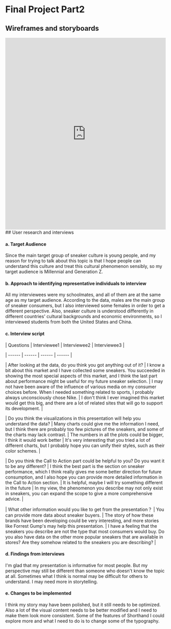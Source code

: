 # Final Project Part2
## Wireframes and storyboards
<iframe src="https://preview.shorthand.com/nUxrxkLPEKWO1Q7J" width="100%" height="600" frameborder="0" scrolling="yes"></iframe>
## User research and interviews

#### a. Target Audience
Since the main target group of sneaker culture is young people, and my reason for trying to talk about this topic is that I hope people can understand this culture and treat this cultural phenomenon sensibly, so my target audience is Millennial and Generation Z.

#### b. Approach to identifying representative individuals to interview 
All my interviewees were my schoolmates, and all of them are at the same age as my target audience. According to the data, males are the main group of sneaker consumers, but I also interviewed some females in order to get a different perspective. Also, sneaker culture is understood differently in different countries' cultural backgrounds and economic environments, so I interviewed students from both the United States and China.

#### c. Interview script
| Questions | Interviewee1 | Interviewee2 | Interviewee3 |

| ------ | ------ | ------ | ------ |

| After looking at the data, do you think you got anything out of it? | I know a bit about this market and I have collected some sneakers. You succeeded in showing the most special aspects of this market, and I think the last part about performance might be useful for my future sneaker selection. | I may not have been aware of the influence of various media on my consumer choices before. When I needed something related to sports, I probably always unconsciously chose Nike. | I don't think I ever imagined this market would get this big, and there are a lot of related sites that will go to support its development. |

| Do you think the visualizations in this presentation will help you understand the data? | Many charts could give me the information I need, but I think there are probably too few pictures of the sneakers, and some of the charts may lack contrast. | The numbers in all the plots could be bigger, I think it would work better | It's very interesting that you tried a lot of different charts, but I probably hope you can unify their styles, such as their color schemes. |

| Do you think the Call to Action part could be helpful to you? Do you want it to be any different? | I think the best part is the section on sneaker performance, which I think really gives me some better direction for future consumption, and I also hope you can provide more detailed information in the Call to Action section. | It is helpful, maybe I will try something different in the future | In my view, the phenomenon you describe may not only exist in sneakers, you can expand the scope to give a more comprehensive advice. |

| What other information would you like to get from the presentation？ | You can provide more data about sneaker buyers. | The story of how these brands have been developing could be very interesting, and more stories like Forrest Gump's may help this presentation. | I have a feeling that the sneakers you describe are not the type that most consumers would buy. Do you also have data on the other more popular sneakers that are available in stores? Are they somehow related to the sneakers you are describing? |
#### d. Findings from interviews
I'm glad that my presentation is informative for most people. But my perspective may still be different than someone who doesn't know the topic at all. Sometimes what I think is normal may be difficult for others to understand. I may need more in storytelling.
#### e. Changes to be implemented
I think my story may have been polished, but it still needs to be optimized. Also a lot of the visual content needs to be better modified and I need to make them look more consistent. Some of the features of Shorthand I could explore more and what I need to do is to change some of the typography.
